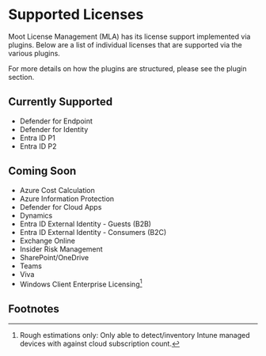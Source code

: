 # Supported Licenses

Moot License Management (MLA) has its license support implemented via plugins.
Below are a list of individual licenses that are supported via the various plugins.

For more details on how the plugins are structured, please see the plugin section.

## Currently Supported

- Defender for Endpoint
- Defender for Identity
- Entra ID P1
- Entra ID P2

## Coming Soon

- Azure Cost Calculation
- Azure Information Protection
- Defender for Cloud Apps
- Dynamics
- Entra ID External Identity - Guests (B2B)
- Entra ID External Identity - Consumers (B2C)
- Exchange Online
- Insider Risk Management
- SharePoint/OneDrive
- Teams
- Viva
- Windows Client Enterprise Licensing[^1]

## Footnotes

[^1]:
    Rough estimations only: Only able to detect/inventory Intune managed devices with against cloud subscription count.
